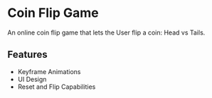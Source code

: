 # Coin Flip Game
An online coin flip game that lets the User flip a coin: Head vs Tails.

## Features
- Keyframe Animations
- UI Design
- Reset and Flip Capabilities
